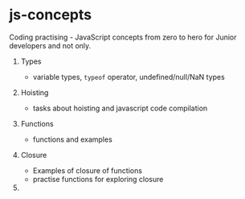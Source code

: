 # js-concepts
Coding practising - JavaScript concepts from zero to hero for Junior developers and not only.

1. Types
    - variable types, `typeof` operator, undefined/null/NaN types
    
2. Hoisting
    - tasks about hoisting and javascript code compilation
    
3. Functions
    - functions and examples

4. Closure
     - Examples of closure of functions
     - practise functions for exploring closure
     
5.
